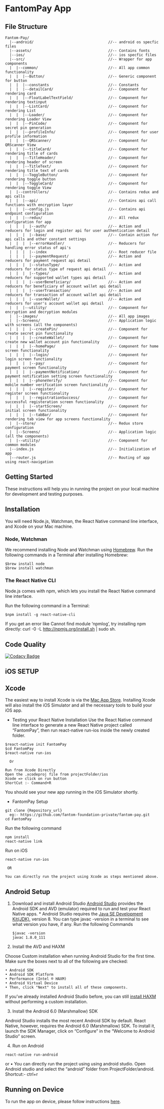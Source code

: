 # FantomPay App

## File Structure

```
Fantom-Pay/
  |--android/                                  //-- android os specfic files
  |--assets/                                   //-- Contains fonts
  |--ios/                                      //-- ios specfic files
  |--src/                                      //-- Wrapper for app components
  |  |--common/                                //-- All app common functionality
  |  |  |--Button/                             //-- Generic component for button
  |  |  |--constants                           //-- Constants
  |  |  |--detailCard/                         //-- Component for rendering card
  |  |  |--FloatLabelTextField/                //-- Component for rendering textinput
  |  |  |--ListCard/                           //-- Component for rendering List
  |  |  |--Loader/                             //-- Component for rendering Loader View
  |  |  |--PinCode/                            //-- Component for secret pin generation
  |  |  |--profileInfo/                        //-- Component for user profile information
  |  |  |--QRScanner/                          //-- Component for QRScanner View
  |  |  |--titleCard/                          //-- Component for rendering title of cards
  |  |  |--TitleHeader/                        //-- Component for rendering header of screen
  |  |  |--TitleText/                          //-- Component for rendering title text of cards
  |  |  |--ToggleButton/                       //-- Component for rendering toggle button
  |  |  |--ToggleCard/                         //-- Component for rendering toggle View
  |  |--controllers/                           //-- Contains redux and api calls
  |  |  |--api/                                //-- Contains api call functions with encryption layer
  |  |  |--config.js                           //-- Contains api endpoint configuration
  |  |  |--redux/                              //-- All redux configuration for app
  |  |  |  |--auth/                            //-- Action and reducers for login and register api for user authentication detail
  |  |  |  |--base/                            //-- Contain action for api calls and other constant settings
  |  |  |  |--errorHandler/                    //-- Reducers for handling error status of api's
  |  |  |  |--index                            //-- Root reducer file
  |  |  |  |--paymentRequest/                  //-- Action and reducers for payment request api detail
  |  |  |  |--statusType/                      //-- Action and reducers for status type of request api detail
  |  |  |  |--types/                           //-- Action and reducers for supported wallet types api detail
  |  |  |  |--userBeneficiary/                 //-- Action and reducers for beneficiary of account wallet api detail
  |  |  |  |--userTransaction/                 //-- Action and reducers for transaction of account wallet api detail
  |  |  |  |--userWallet/                      //-- Action and reducers for user's account wallet api detail
  |  |  |--utility/                            //-- Component for encryption and decryption modules
  |  |--images/                                //-- All app images
  |  |--Screens/                               //-- Application logic with screens (all the components)
  |  |  |  |--createPin/                       //-- Component for create secret pin functionality
  |  |  |  |--createWallet/                    //-- Component for create new wallet account pin functionality
  |  |  |  |--homePage/                        //-- Component for home screen functionality
  |  |  |  |--login/                           //-- Component for login screen functionality
  |  |  |  |--pay/                             //-- Component for payment screen functionality
  |  |  |  |--paymentNotification/             //-- Component for payment notification setting screen functionality
  |  |  |  |--phoneVerify/                     //-- Component for mobile number verification screen functionality
  |  |  |  |--register/                        //-- Component for register screen functionality
  |  |  |  |--registrationSuccess/             //-- Component for successful registeration screen functionality
  |  |  |  |--startScreen/                     //-- Component for initial screen functionality
  |  |  |  |--tabBar/                          //-- Component for rendering tab view for app screens functionality
  |  |--store/                                 //-- Redux store configuration
  |  |--Screens/                               //-- Application logic (all the components)
  |  |--utility/                               //-- Component for common modules
  |--index.js                                  //-- Initialization of app
  |--router.js                                 //-- Routing of app using react-navigation
```

## Getting Started

These instructions will help you in running the project on your local machine for development and testing purposes.

## Installation

You will need Node.js, Watchman, the React Native command line interface, and Xcode on your Mac machine.

### Node, Watchman

We recommend installing Node and Watchman using [Homebrew](http://brew.sh/). Run the following commands in a Terminal after installing Homebrew:

```
$brew install node
$brew install watchman
```

### The React Native CLI

Node.js comes with npm, which lets you install the React Native command line interface.

Run the following command in a Terminal:

```
$npm install -g react-native-cli
```

If you get an error like Cannot find module ‘npmlog’, try installing npm directly: curl -0 -L http://npmjs.org/install.sh | sudo sh.

## Code Quality

[![Codacy Badge](https://api.codacy.com/project/badge/Grade/0b806f5bc76f4c2cbe0c46c9072f49a6)](https://www.codacy.com?utm_source=github.com&amp;utm_medium=referral&amp;utm_content=fantom-foundation-private/fantom-pay&amp;utm_campaign=Badge_Grade)

## iOS SETUP

## Xcode

The easiest way to install Xcode is via the [Mac App Store](https://itunes.apple.com/us/app/xcode/id497799835?mt=12). Installing Xcode will also install the iOS Simulator and all the necessary tools to build your iOS app.

- Testing your React Native Installation
  Use the React Native command line interface to generate a new React Native project called “FantomPay”, then run react-native run-ios inside the newly created folder.

```
$react-native init FantomPay
$cd FantomPay
$react-native run-ios
```

      Or

```
Run from Xcode Directly
Open the .xcodeproj file from projectFolder/ios
Xcode => click on run button
ShortCut :- Command+R
```

You should see your new app running in the iOS Simulator shortly.

- FantomPay Setup

```
git clone {Repository_url}
  eg:- https://github.com/fantom-foundation-private/fantom-pay.git
cd FantomPay
```

Run the following command

```
npm install
react-native link
```

Run on iOS

```
react-native run-ios
```

     OR

```
You can directly run the project using Xcode as steps mentioned above.
```

## Android Setup

1. Download and install Android Studio
   [Android Studio](https://developer.android.com/studio/install.html) provides the Android SDK and AVD (emulator) required to run and test your React Native apps. \* Android Studio requires the [Java SE Development Kit(JDK)](http://www.oracle.com/technetwork/java/javase/downloads/jdk8-downloads-2133151.html), version 8. You can type javac -version in a terminal to see what version you have, if any.
    Run the following Commands
   ```
   $javac -version
   javac 1.8.0_111
   ```
2. Install the AVD and HAXM

Choose Custom installation when running Android Studio for the first time. Make sure the boxes next to all of the following are checked:

```
• Android SDK
• Android SDK Platform
• Performance (Intel ® HAXM)
• Android Virtual Device
• Then, click "Next" to install all of these components.
```

If you’ve already installed Android Studio before, you can still [install HAXM](https://software.intel.com/en-us/android/articles/installation-instructions-for-intel-hardware-accelerated-execution-manager-windows) without performing a custom installation.

3. Install the Android 6.0 (Marshmallow) SDK

Android Studio installs the most recent Android SDK by default. React Native, however, requires the Android 6.0 (Marshmallow) SDK. To install it, launch the SDK Manager, click on “Configure” in the “Welcome to Android Studio” screen.

4. Run on Android

```
react-native run-android
```

or
• You can directly run the project using using android studio.
Open Android studio and select the “android” folder from ProjectFolder/android.
Shortcut:- ctrl+r

## Running on Device

To run the app on device, please follow instructions [here](https://facebook.github.io/react-native/docs/0.56/running-on-device).
